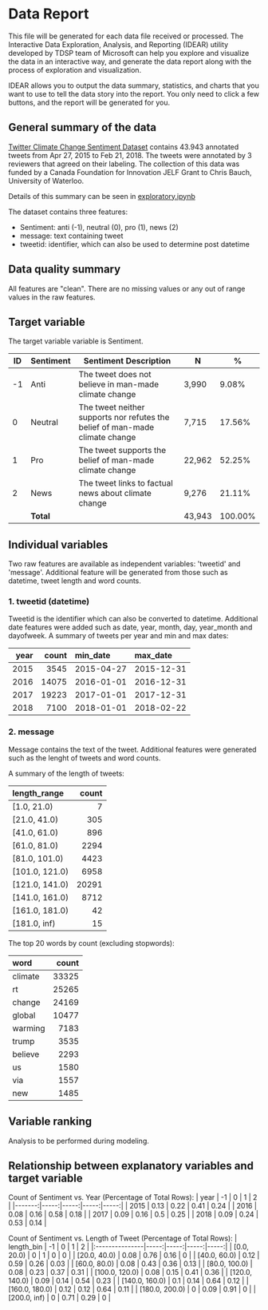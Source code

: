 # Data Report
This file will be generated for each data file received or processed. The Interactive Data Exploration, Analysis, and Reporting (IDEAR) utility developed by TDSP team of Microsoft can help you explore and visualize the data in an interactive way, and generate the data report along with the process of exploration and visualization. 

IDEAR allows you to output the data summary, statistics, and charts that you want to use to tell the data story into the report. You only need to click a few buttons, and the report will be generated for you. 

## General summary of the data

[Twitter Climate Change Sentiment Dataset](https://www.kaggle.com/datasets/edqian/twitter-climate-change-sentiment-dataset) contains 43.943 annotated tweets from Apr 27, 2015 to Feb 21, 2018. The tweets were annotated by 3 reviewers that agreed on their labeling. The collection of this data was funded by a Canada Foundation for Innovation JELF Grant to Chris Bauch, University of Waterloo.

Details of this summary can be seen in [exploratory.ipynb](/Code/Data_Acquisition_and_Understanding/exploratory.ipynb)

The dataset contains three features:
- Sentiment: anti (-1), neutral (0), pro (1), news (2)
- message: text containing tweet
- tweetid: identifier, which can also be used to determine post datetime


## Data quality summary

All features are "clean". There are no missing values or any out of range values in the raw features.


## Target variable

The target variable variable is Sentiment. 

| ID  | Sentiment | Sentiment Description                                             | N      | %      |
|-----|-----------|-------------------------------------------------------------------|--------|--------|
| -1  | Anti      | The tweet does not believe in man-made climate change             | 3,990  | 9.08%  |
| 0   | Neutral   | The tweet neither supports nor refutes the belief of man-made climate change | 7,715  | 17.56% |
| 1   | Pro       | The tweet supports the belief of man-made climate change          | 22,962 | 52.25% |
| 2   | News      | The tweet links to factual news about climate change              | 9,276  | 21.11% |
|     | **Total** |                                                                   | 43,943 | 100.00%|


## Individual variables

Two raw features are available as independent variables: 'tweetid' and 'message'. Additional feature will be generated from those such as datetime, tweet length and word counts.

### 1. tweetid (datetime)
Tweetid is the identifier which can also be converted to datetime. Additional date features were added such as date, year, month, day, year_month and dayofweek. A summary of tweets per year and min and max dates: 

|   year |   count | min_date   | max_date   |
|-------:|--------:|:-----------|:-----------|
|   2015 |    3545 | 2015-04-27 | 2015-12-31 |
|   2016 |   14075 | 2016-01-01 | 2016-12-31 |
|   2017 |   19223 | 2017-01-01 | 2017-12-31 |
|   2018 |    7100 | 2018-01-01 | 2018-02-22 |

### 2. message

Message contains the text of the tweet. Additional features were generated such as the lenght of tweets and word counts.

A summary of the length of tweets:

| length_range   |   count |
|:---------------|--------:|
| [1.0, 21.0)    |       7 |
| [21.0, 41.0)   |     305 |
| [41.0, 61.0)   |     896 |
| [61.0, 81.0)   |    2294 |
| [81.0, 101.0)  |    4423 |
| [101.0, 121.0) |    6958 |
| [121.0, 141.0) |   20291 |
| [141.0, 161.0) |    8712 |
| [161.0, 181.0) |      42 |
| [181.0, inf)   |      15 |

The top 20 words by count (excluding stopwords):

| word    |   count |
|:--------|--------:|
| climate |   33325 |
| rt      |   25265 |
| change  |   24169 |
| global  |   10477 |
| warming |    7183 |
| trump   |    3535 |
| believe |    2293 |
| us      |    1580 |
| via     |    1557 |
| new     |    1485 |

## Variable ranking

Analysis to be performed during modeling.

## Relationship between explanatory variables and target variable

Count of Sentiment vs. Year (Percentage of Total Rows):
|   year |   -1 |    0 |    1 |    2 |
|-------:|-----:|-----:|-----:|-----:|
|   2015 | 0.13 | 0.22 | 0.41 | 0.24 |
|   2016 | 0.08 | 0.16 | 0.58 | 0.18 |
|   2017 | 0.09 | 0.16 | 0.5  | 0.25 |
|   2018 | 0.09 | 0.24 | 0.53 | 0.14 |

Count of Sentiment vs. Length of Tweet (Percentage of Total Rows):
| length_bin     |   -1 |    0 |    1 |    2 |
|:---------------|-----:|-----:|-----:|-----:|
| [0.0, 20.0)    | 0    | 1    | 0    | 0    |
| [20.0, 40.0)   | 0.08 | 0.76 | 0.16 | 0    |
| [40.0, 60.0)   | 0.12 | 0.59 | 0.26 | 0.03 |
| [60.0, 80.0)   | 0.08 | 0.43 | 0.36 | 0.13 |
| [80.0, 100.0)  | 0.08 | 0.23 | 0.37 | 0.31 |
| [100.0, 120.0) | 0.08 | 0.15 | 0.41 | 0.36 |
| [120.0, 140.0) | 0.09 | 0.14 | 0.54 | 0.23 |
| [140.0, 160.0) | 0.1  | 0.14 | 0.64 | 0.12 |
| [160.0, 180.0) | 0.12 | 0.12 | 0.64 | 0.11 |
| [180.0, 200.0) | 0    | 0.09 | 0.91 | 0    |
| [200.0, inf)   | 0    | 0.71 | 0.29 | 0    |


